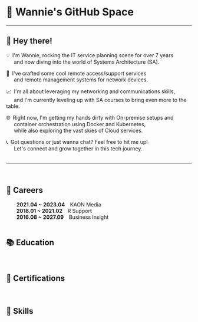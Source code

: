 # 👻 Wannie's GitHub Space   

***

## 👋 Hey there!   
💡&ensp;I'm Wannie, rocking the IT service planning scene for over 7 years   
&emsp;&ensp;and now diving into the world of Systems Architecture (SA).   

🚀&ensp;I've crafted some cool remote access/support services   
&emsp;&ensp;and remote management systems for network devices.   

📈&ensp;I'm all about leveraging my networking and communications skills,   
&emsp;&ensp;and I'm currently leveling up with SA courses to bring even more to the table.   

🌐&ensp;Right now, I'm getting my hands dirty with On-premise setups and   
&emsp;&ensp;container orchestration using Docker and Kubernetes,   
&emsp;&ensp;while also exploring the vast skies of Cloud services.   

📞&ensp;Got questions or just wanna chat? Feel free to hit me up!   
&emsp;&ensp;Let's connect and grow together in this tech journey.   
<br/>   
***
<br/>
   
## 👣 Careers
&emsp;&emsp;**2021.04 ~ 2023.04**&emsp;KAON Media   
&emsp;&emsp;**2018.01 ~ 2021.02**&emsp;R Support   
&emsp;&emsp;**2016.08 ~ 2027.09**&emsp;Business Insight   
<br/>

## 📚 Education
<br/>

## 📃 Certifications
<br/>

## 💪 Skills
